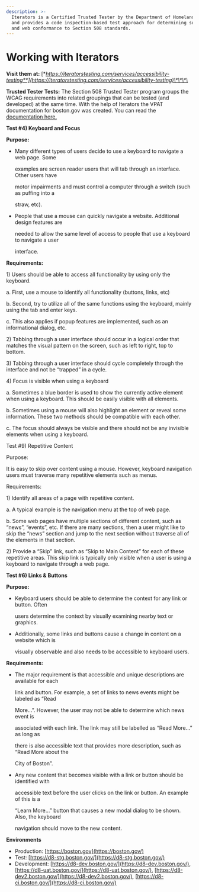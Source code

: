 ```yaml
---
description: >-
  Iterators is a Certified Trusted Tester by the Department of Homeland Security
  and provides a code inspection-based test approach for determining software
  and web conformance to Section 508 standards.
---
```


# Working with Iterators

**Visit them at:** [**https://iteratorstesting.com/services/accessibility-testing**](https://iteratorstesting.com/services/accessibility-testing)\*\*\*\*

**Trusted Tester Tests:** The Section 508 Trusted Tester program groups the WCAG requirements into related groupings that can be tested \(and developed\) at the same time. With the help of Iterators the VPAT documentation for boston.gov was created. You can read the [documentation here.](https://docs.google.com/document/d/1vtRusx1qgyiyYx2tUl1hixUTiQqyHQeaVfpECj-HZsc/edit?ts=604fb78c#)

**Test \#4\) Keyboard and Focus** 

**Purpose:**

* Many different types of users decide to use a keyboard to navigate a web page. Some

  examples are screen reader users that will tab through an interface. Other users have

  motor impairments and must control a computer through a switch \(such as puffing into a

  straw, etc\).

* People that use a mouse can quickly navigate a website. Additional design features are

  needed to allow the same level of access to people that use a keyboard to navigate a user

  interface.

**Requirements:**

1\) Users should be able to access all functionality by using only the keyboard.

a. First, use a mouse to identify all functionality \(buttons, links, etc\)

b. Second, try to utilize all of the same functions using the keyboard, mainly using the tab and enter keys.

c. This also applies if popup features are implemented, such as an informational dialog, etc.

2\) Tabbing through a user interface should occur in a logical order that matches the visual pattern on the screen, such as left to right, top to bottom. 

3\) Tabbing through a user interface should cycle completely through the interface and not be “trapped” in a cycle. 

4\) Focus is visible when using a keyboard 

a. Sometimes a blue border is used to show the currently active element when using a keyboard. This should be easily visible with all elements. 

b. Sometimes using a mouse will also highlight an element or reveal some information. These two methods should be compatible with each other. 

c. The focus should always be visible and there should not be any invisible elements when using a keyboard. 

Test \#9\) Repetitive Content 

Purpose: 

It is easy to skip over content using a mouse. However, keyboard navigation users must traverse many repetitive elements such as menus.

Requirements:

1\) Identify all areas of a page with repetitive content.

a. A typical example is the navigation menu at the top of web page.

b. Some web pages have multiple sections of different content, such as “news”, “events”, etc. If there are many sections, then a user might like to skip the “news” section and jump to the next section without traverse all of the elements in that section.

2\) Provide a “Skip” link, such as “Skip to Main Content” for each of these repetitive areas. This skip link is typically only visible when a user is using a keyboard to navigate through a web page. 

**Test \#6\) Links & Buttons** 

**Purpose:**

* Keyboard users should be able to determine the context for any link or button. Often

  users determine the context by visually examining nearby text or graphics.

* Additionally, some links and buttons cause a change in content on a website which is

  visually observable and also needs to be accessible to keyboard users.

**Requirements:**

* The major requirement is that accessible and unique descriptions are available for each

  link and button. For example, a set of links to news events might be labeled as “Read

  More…”. However, the user may not be able to determine which news event is

  associated with each link. The link may still be labelled as “Read More…” as long as

  there is also accessible text that provides more description, such as “Read More about the

  City of Boston”.

* Any new content that becomes visible with a link or button should be identified with

  accessible text before the user clicks on the link or button. An example of this is a

  “Learn More…” button that causes a new modal dialog to be shown. Also, the keyboard

  navigation should move to the new con**t**ent.

**Environments**

* Production: [https://boston.gov](https://boston.gov/)
* Test: [https://d8-stg.boston.gov/](https://d8-stg.boston.gov/)
* Development: [https://d8-dev.boston.gov/](https://d8-dev.boston.gov/), [https://d8-uat.boston.gov/](https://d8-uat.boston.gov/), [https://d8-dev2.boston.gov/](https://d8-dev2.boston.gov/), [https://d8-ci.boston.gov/](https://d8-ci.boston.gov/)


